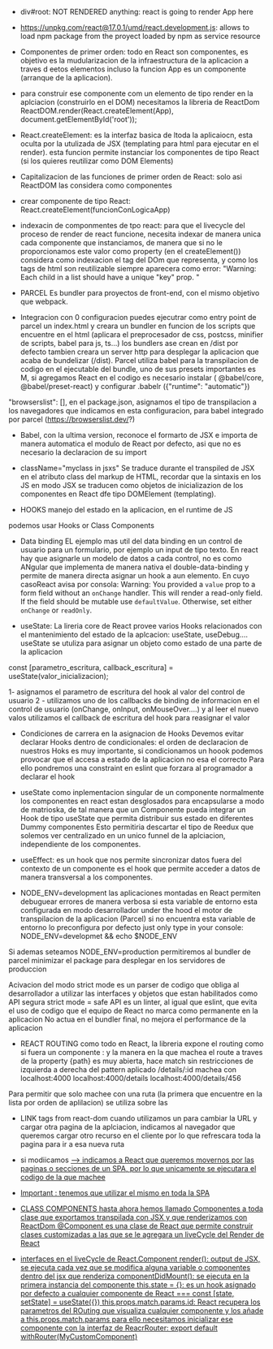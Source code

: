 - div#root: NOT RENDERED anything: react is going to render App here
- https://unpkg.com/react@17.0.1/umd/react.development.js: allows to load npm package from the proyect loaded by npm as service resource
- Componentes de primer orden: todo en React son componentes, es objetivo es la mudularizacion de la infraestructura de la aplicacion a traves d eetos elementos
incluso la funcion App es un componente (arranque de la aplicacion).
- para construir ese componente com un elemento de tipo render en la aplciacion (construirlo en el DOM) necesitamos la libreria de ReactDom
ReactDOM.render(React.createElement(App), document.getElementById('root'));
- React.createElement: es la interfaz basica de ltoda la aplicaiocn, esta oculta por la utulizada de JSX (templating para html para ejecutar en el render).
esta funcion permite instanciar los componentes de tipo React (si los quieres reutilizar como DOM Elements)
- Capitalizacion de las funciones de primer orden de React: solo asi ReactDOM las considera como componentes
- crear componente de tipo React: React.createElement(funcionConLogicaApp)
- indexacin de componmentes de tpo react: para que el livecycle del proceso de render de react funcione, necesita indexar de manera unica cada componente que instanciamos, 
de manera que si no le proporcionamos este valor como property (en el createElement()) considera como indexacion el tag del DOm que representa, y como los tags de html son reutilizable siempre aparecera como error: "Warning: Each child in a list should have a unique "key" prop.
"

- PARCEL
Es bundler para proyectos de front-end, con el mismo objetivo que webpack.
- Integracion con 0 configuracion
puedes ejecutrar como entry point de parcel un index.html y creara un bundler en funcion de los scripts que encuentre en el html
(aplicara el preprocesador de css, postcss, minifier de scripts, babel para js, ts...)
los bundlers ase crean en /dist por defecto
tambien creara un server http para desplegar la aplicacion que acaba de bundelizar (/dist).
Parcel utiliza babel para la transpilacion de codigo en el ejecutable del bundle, uno de sus presets importantes es M,
si agregamos React en el codigo es necesario instalar ( @babel/core, @babel/preset-react) y configurar .babelr ({"runtime": "automatic"})

"browserslist": [], en el package.json, asignamos el tipo de transpilacion a los navegadores que indicamos en esta configuracion, 
para babel integrado por parcel (https://browserslist.dev/?)

- Babel, con la ultima version, reconoce el formarto de JSX e importa de manera automatica el modulo de React por defecto, asi que no es necesario la declaracion de su import

- className="myclass in jsxs" 
Se traduce durante el transpiled de JSX en el atributo class del markup de HTML, recordar que la  sintaxis en los JS en modo JSX
se traducen como objetos de inicializazion de los componentes en React dfe tipo DOMElement (templating).

- HOOKS
manejo del estado en la aplicacion, en el runtime de JS

podemos usar Hooks or Class Components

- Data binding
EL ejemplo mas util del data binding en un control de usuario para un formulario, por ejemplo un input de tipo texto.
En react hay que asignarle un modelo de datos a cada control, no es como ANgular que implementa de manera nativa el double-data-binding y permite de manera directa asignar un hook a aun elemento.
En cuyo casoReact avisa por consola: Warning: You provided a `value` prop to a form field without an `onChange` handler. This will render a read-only field. If the field should be mutable use `defaultValue`. Otherwise, set either `onChange` or `readOnly`.

- useState: La lireria core de React provee varios Hooks relacionados con el mantenimiento del estado de la aplcacion: useState, useDebug....
useState se utuliza para asignar un objeto como estado de una parte de la aplicacion

const [parametro_escritura, callback_escritura] = useState(valor_inicializacion);

1- asignamos el parametro de escritura del hook al valor del control de usuario
2 - utilizamos uno de los callbacks de binding de informacion en el control de usuario (onChange, onInput, onMouseOver....) y al leer el nuevo valos utilizamos el callback de escritura del hook para reasignar el valor

- Condiciones de carrera en la asignacion de Hooks
Devemos evitar declarar Hooks dentro de condicionales: el orden de declaracion de nuestros Hoks es muy importante, si condicionamos un hoook podemos provocar que el accesa a estado de la aplicacion no esa el correcto
Para ello pondremos una constraint en eslint que forzara al programador a declarar el hook


- useState como inplementacion singular de un componente
normalmente los componentes en react estan desglosados para encapsularse a modo de matrioska, de tal manera que un Componente pueda integrar un Hook de tipo useState que permita distribuir sus estado en diferentes Dummy componentes
Esto permitiria descartar el tipo de Reedux que solemos ver centralizado en un unico funnel de la aplciacion, independiente de los componentes.

- useEffect: es un hook que nos permite sincronizar datos fuera del contexto de un componente
es el hook que permite acceder a datos de manera transversal a los componentes.


- NODE_ENV=development
las aplicaciones montadas en React permiten debuguear errores de manera verbosa si esta variable de entorno esta configurada en modo desarrollador
under the hood el motor de transpilacion de la aplicacion (Parcel) si no encuentra esta variable de entorno lo preconfigura por defecto
just only type in your console: NODE_ENV=developmet && echo $NODE_ENV   

Si ademas seteamos NODE_ENV=production permitiremos al bundler de parcel minimizar el package para desplegar en los servidores de produccion

Acivacion del modo strict mode
es un parser de codigo que obliga al desarrollador a utilizar las interfaces y objetos que estan habilitados como  API segura
strict mode = safe API
es un linter, al igual que eslint, que evita el uso de codigo que el equipo de React no marca como permanente en la aplicacion
No actua en el bundler final, no mejora el performance de la aplicacion 

- REACT ROUTING
como todo en React, la libreria expone el routing como si fuera un componente : <RouteeDom/> y <Route>
la manera en la que machea el route a traves de la property {path} es muy abierta, hace match sin restricciones de izquierda a derecha del pattern aplicado
/details/:id machea con
localhost:4000
localhost:4000/details
localhost:4000/details/456

Para permitir que solo machee con una ruta (la primera que encuentre en la lista por orden de aplilacion) se utiliza  <Switch> sobre las <Route> 

- LINK tags from react-dom
cuando utilizamos un <a> para cambiar la URL y cargar otra pagina de la aplciacion, indicamos al navegador que queremos cargar otro recurso en el cliente
por lo que refrescara toda la pagina para ir a esa nueva ruta
- si modiicamos <a href> --> <Link to> indicamos a React que queremos movernos por las paginas o secciones de un SPA, por lo que unicamente se ejecutara el codigo de la <Route> que machee
- Important : tenemos que utilizar el mismo <Router> en toda la SPA

- CLASS COMPONENTS
hasta ahora hemos llamado Componentes a toda clase que exportamos transpilada con JSX y que renderizamos con ReactDom
@Component es una clase de React que permite construir clases customizadas a las que se le agregara un liveCycle del Render de React

- interfaces en el liveCycle de React.Component
render(): output de JSX, se ejecuta cada vez que se modifica alguna variable o componentes dentro del jsx que renderiza 
componentDidMount(): se ejecuta en la primera instancia del componente
this.state = {}: es un hook asignado por defecto a cualquier componente de React === const [state, setState] = useState({})
this.props.match.params.id: React recupera los parametros del ROuting que visualiza cualquier componente y los añade a this.props.match.params
para ello necesitamos inicializar ese componente con la interfaz de ReacrRouter: export default withRouter(MyCustomComponent)
